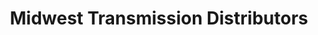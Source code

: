 ---
title: "Midwest Transmission Distributors"
url: /gilbert/midwest-transmission-distributors/
shop: Autoteile
---